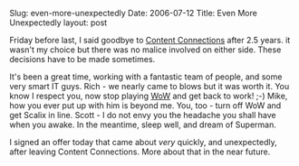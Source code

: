 Slug: even-more-unexpectedly
Date: 2006-07-12
Title: Even More Unexpectedly
layout: post

Friday before last, I said goodbye to [Content Connections](http://contentconnections.com) after 2.5 years. it wasn&#39;t my choice but there was no malice involved on either side. These decisions have to be made sometimes.

It&#39;s been a great time, working with a fantastic team of people, and some very smart IT guys. Rich - we nearly came to blows but it was worth it. You know I respect you, now stop playing [WoW](http://worldofwarcraft.com) and get back to work! ;-) Mike, how you ever put up with him is beyond me. You, too - turn off WoW and get Scalix in line. Scott - I do not envy you the headache you shall have when you awake. In the meantime, sleep well, and dream of Superman.

I signed an offer today that came about *very* quickly, and unexpectedly, after leaving Content Connections. More about that in the near future.
